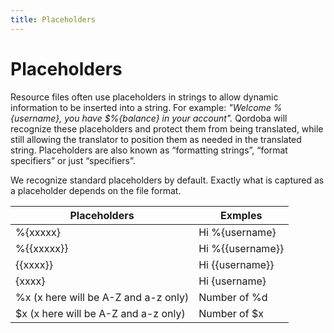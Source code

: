 ```yaml
---
title: Placeholders
---
```


# Placeholders

Resource files often use placeholders in strings to allow dynamic information to be inserted into a string. For example: *"Welcome %{username}, you have $%{balance} in your account".* Qordoba will recognize these placeholders and protect them from being translated, while still allowing the translator to position them as needed in the translated string. Placeholders are also known as “formatting strings”, “format specifiers” or just “specifiers”.

We recognize standard placeholders by default. Exactly what is captured as a placeholder depends on the file format. 


|Placeholders|Exmples|
|---|---|
| %{xxxxx} | Hi %{username} |
| %{{xxxxx}} | Hi %{{username}} |
| {{xxxx}} | Hi {{username}} |
| {xxxx} | Hi {username} |
| %x (x here will be A-Z and a-z only) | Number of %d |
| $x (x here will be A-Z and a-z only) | Number of $x |
